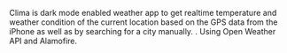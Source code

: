 Clima is dark mode enabled weather app to get realtime temperature and weather condition of the current location based on the GPS data from the iPhone as well as by searching for a city manually. .
Using Open Weather API and Alamofire.
